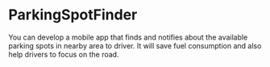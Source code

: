 # ParkingSpotFinder
You can develop a mobile app that finds and notifies about the available parking spots in nearby area to driver. It will save fuel consumption and also help drivers to focus on the road.
